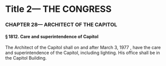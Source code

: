 
# Title 2— THE CONGRESS
### CHAPTER 28— ARCHITECT OF THE CAPITOL
#### § 1812. Care and superintendence of Capitol

The Architect of the Capitol shall on and after March 3, 1977 , have the care and superintendence of the Capitol, including lighting. His office shall be in the Capitol Building.
